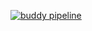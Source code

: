 [![buddy pipeline](https://app.buddy.works/ansimapersic/school-management-system/pipelines/pipeline/373862/badge.svg?token=962e23af710103801fe3be7262932d511a1d341a6077f68095302f7802dbb158 "buddy pipeline")](https://app.buddy.works/ansimapersic/school-management-system/pipelines/pipeline/373862)